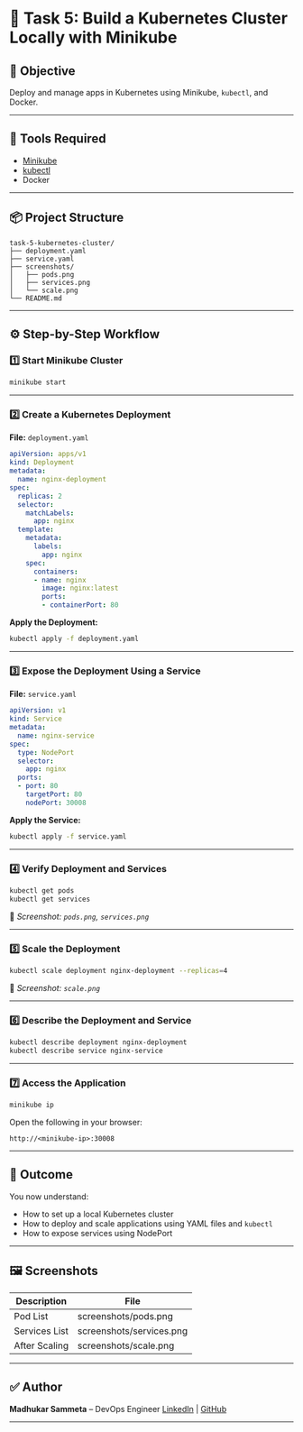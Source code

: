 # 🚀 Task 5: Build a Kubernetes Cluster Locally with Minikube

## 🎯 Objective
Deploy and manage apps in Kubernetes using Minikube, `kubectl`, and Docker.

---

## 🧰 Tools Required
- [Minikube](https://minikube.sigs.k8s.io/docs/start/)
- [kubectl](https://kubernetes.io/docs/tasks/tools/)
- Docker

---

## 📦 Project Structure

```
task-5-kubernetes-cluster/
├── deployment.yaml
├── service.yaml
├── screenshots/
│   ├── pods.png
│   ├── services.png
│   └── scale.png
└── README.md
```

---

## ⚙️ Step-by-Step Workflow

### 1️⃣ Start Minikube Cluster

```bash
minikube start
```

---

### 2️⃣ Create a Kubernetes Deployment

**File:** `deployment.yaml`

```yaml
apiVersion: apps/v1
kind: Deployment
metadata:
  name: nginx-deployment
spec:
  replicas: 2
  selector:
    matchLabels:
      app: nginx
  template:
    metadata:
      labels:
        app: nginx
    spec:
      containers:
      - name: nginx
        image: nginx:latest
        ports:
        - containerPort: 80
```

**Apply the Deployment:**
```bash
kubectl apply -f deployment.yaml
```

---

### 3️⃣ Expose the Deployment Using a Service

**File:** `service.yaml`

```yaml
apiVersion: v1
kind: Service
metadata:
  name: nginx-service
spec:
  type: NodePort
  selector:
    app: nginx
  ports:
  - port: 80
    targetPort: 80
    nodePort: 30008
```

**Apply the Service:**
```bash
kubectl apply -f service.yaml
```

---

### 4️⃣ Verify Deployment and Services

```bash
kubectl get pods
kubectl get services
```

📸 _Screenshot: `pods.png`, `services.png`_

---

### 5️⃣ Scale the Deployment

```bash
kubectl scale deployment nginx-deployment --replicas=4
```

📸 _Screenshot: `scale.png`_

---

### 6️⃣ Describe the Deployment and Service

```bash
kubectl describe deployment nginx-deployment
kubectl describe service nginx-service
```

---

### 7️⃣ Access the Application

```bash
minikube ip
```

Open the following in your browser:
```
http://<minikube-ip>:30008
```

---

## 🧾 Outcome
You now understand:
- How to set up a local Kubernetes cluster
- How to deploy and scale applications using YAML files and `kubectl`
- How to expose services using NodePort

---

## 🖼️ Screenshots

| Description     | File             |
|----------------|------------------|
| Pod List        | screenshots/pods.png     |
| Services List   | screenshots/services.png |
| After Scaling   | screenshots/scale.png    |

---

## ✅ Author
**Madhukar Sammeta** – DevOps Engineer 
[LinkedIn](https://linkedin.com/madhukarsammeta) | [GitHub](https://github.com/iammadhukar177)

---

